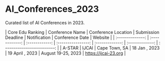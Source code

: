 # AI_Conferences_2023

Curated list of AI Conferences in 2023.

| Core Edu Ranking | Conference Name | Conference Location | Submission Deadline | Notification    | Conference Date |      Website                 |
| :--------------: | :------------:  | :------------:      | :----------------:  | :-------------: | :-------------: | : -------------------------: |
| A-STAR               | IJCAI           |  Cape Town, SA      |     18 Jan , 2023 |     19 April , 2023  |  August 19-25, 2023 |  https://ijcai-23.org  |



